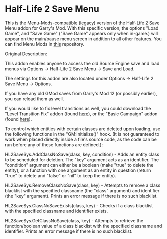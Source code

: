 # Half-Life 2 Save Menu

This is the Menu-Mods-compatible (legacy) version of the Half-Life 2 Save Menu addon for Garry's Mod. With this specific version, the options "Load Game", and "Save Game" ("Save Game" appears only when in-game.) will appear on the main/pause menu screen in addition to all other features. You can find Menu Mods in [this](https://github.com/GModModGod/Menu-Mods "Menu Mods Repository") repository.



Original Description:



This addon enables anyone to access the old Source Engine save and load menus via Options -> Half-Life 2 Save Menu -> Save and Load.

The settings for this addon are also located under Options -> Half-Life 2 Save Menu -> Options.

If you have any old GMod saves from Garry's Mod 12 (or possibly earlier), you can reload them as well.

If you would like to fix level transitions as well, you could download the "Level Transition Fix" addon (found [here](http://steamcommunity.com/sharedfiles/filedetails/?id=945424916 "\"Level Transition Fix\" Addon")), or the "Basic Campaign" addon (found [here](http://steamcommunity.com/sharedfiles/filedetails/?id=945423705 "\"Basic Campaign\" Addon")).



To control which entities with certain classes are deleted upon loading, use the following functions in the "GM:Initialize()" hook. (It is not guaranteed to work when placed directly inside a file's source code, as the code can be run before any of these functions are defined.):


HL2SaveSys.AddClassNoSave(class, key, condition) - Adds an entity class to be scheduled for deletion. The "key" argument acts as an identifier. The "condition" argument can either be a boolean (make "true" to delete the entity), or a function with one argument as an entity in question (return "true" to delete and "false" or "nil" to keep the entity).

HL2SaveSys.RemoveClassNoSave(class, key) - Attempts to remove a class blacklist with the specified classname (the "class" argument) and identifier (the "key" argument). Prints an error message if there is no such blacklist.

HL2SaveSys.ClassNoSaveExists(class, key) - Checks if a class blacklist with the specified classname and identifier exists.

HL2SaveSys.GetClassNoSave(class, key) - Attempts to retrieve the function/boolean value of a class blacklist with the specified classname and identifier. Prints an error message if there is no such blacklist.
